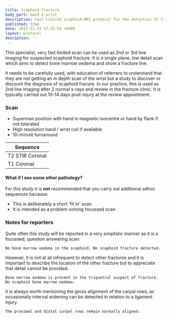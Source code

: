 ```yaml
---
title: Scaphoid fracture
body_part: hand & wrist
description: Fast limited scaphoid MRI protocol for the detection of fracture
published: true
date: 2017-11-24 17:25:54 +0000
layout: protocol
desciption: ''
---
```

This specialist, very fast limited scan can be used as 2nd or 3rd line imaging for suspected scaphoid fracture. It is a single plane, low detail scan which aims to detect bone marrow oedema and show a fracture line.

It needs to be carefully used, with education of referrers to understand that they are not getting an in depth scan of the wrist but a study to discover or discount the diagnosis of scaphoid fracure. In our practice, this is used as 2nd line imaging after 2 normal x-rays and review in the fracture clinic. It is typically carried out 10-14 days post-injury at the review appointment.
  
### Scan
- Superman position with hand in magnetic isocentre _or_ hand by flank if not tolerated
- High resolution hand / wrist coil if available
- 10-minute turnaround

| Sequence        |
|---              |
| T2 STIR Coronal |
| T1 Coronal      |

#### What if I see some other pathology?
For this study it is **not** recommended that you carry out additional adhoc sequences because:
- This is deliberately a short 'fit in' scan
- It is intended as a problem solving focussed scan

### Notes for reporters
Quite often this study will be reported in a very simplistic manner as it is a focussed, question answering scan:

```No bone marrow oedema in the scaphoid. No scaphoid fracture detected.```

However, it is not at all infrequent to detect other fractures and it is important to describe the location of the other fracture but to appreciate that detail cannot be provided. 

```Bone marrow oedema is present in the triquetral suspect of fracture. No scaphoid bone marrow oedema.```

It is always worth mentioning the gross alignment of the carpal rows, as occasionally interval widening can be detected in relation to a ligament injury.

```The proximal and distal carpal rows remain normally aligned.```